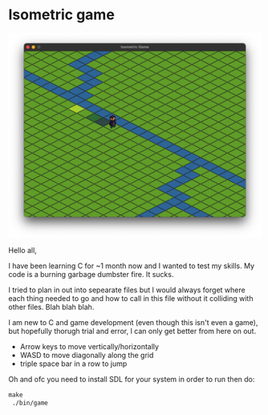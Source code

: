 # Isometric game

![screenshot](screenshots/image1.png)

Hello all,

I have been learning C for ~1 month now and I wanted to test my skills.
My code is a burning garbage dumbster fire. It sucks.

I tried to plan in out into sepearate files but I would always forget
where each thing needed to go and how to call in this file
without it colliding with other files. Blah blah blah.

I am new to C and game development (even though this isn't even a game),
but hopefully thorugh trial and error, I can only get better from here on out.

- Arrow keys to move vertically/horizontally
- WASD to move diagonally along the grid
- triple space bar in a row to jump

Oh and ofc you need to install SDL for your system in order to run then do:

```
make
 ./bin/game
```
